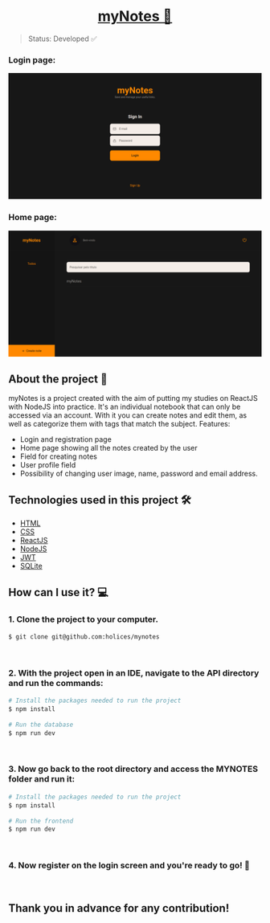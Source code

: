 <p align="center">
  <h1 align="center"><a href="https://food-explorer-vasc-333.netlify.app/">myNotes 📱</a></h1>
</p>

> Status: Developed ✅

### Login page:
![Project image](./mynotes/src/assets/login-page.png)
### Home page:
![Project image](./mynotes/src/assets/home-page.png)

## About the project 📝

myNotes is a project created with the aim of putting my studies on ReactJS with NodeJS into practice. It's an individual notebook that can only be accessed via an account. With it you can create notes and edit them, as well as categorize them with tags that match the subject. Features:
- Login and registration page
- Home page showing all the notes created by the user
- Field for creating notes
- User profile field
- Possibility of changing user image, name, password and email address.

## Technologies used in this project 🛠️

- [HTML](https://developer.mozilla.org/pt-BR/docs/Web/HTML)
- [CSS](https://developer.mozilla.org/pt-BR/docs/Web/CSS)
- [ReactJS](https://legacy.reactjs.org/docs/getting-started.html)
- [NodeJS](https://nodejs.org/docs/latest/api/)
- [JWT](https://jwt.io/introduction)
- [SQLite](https://www.sqlite.org/docs.html)

## How can I use it? 💻

### 1. Clone the project to your computer.

```bash
$ git clone git@github.com:holices/mynotes
```

<br>

### 2. With the project open in an IDE, navigate to the API directory and run the commands:

```bash
# Install the packages needed to run the project
$ npm install
```

```bash
# Run the database
$ npm run dev
```

<br>

### 3. Now go back to the root directory and access the MYNOTES folder and run it:

```bash
# Install the packages needed to run the project
$ npm install
```

```bash
# Run the frontend
$ npm run dev
```

<br>

### 4. Now register on the login screen and you're ready to go! 🎉

<br>

## Thank you in advance for any contribution!
